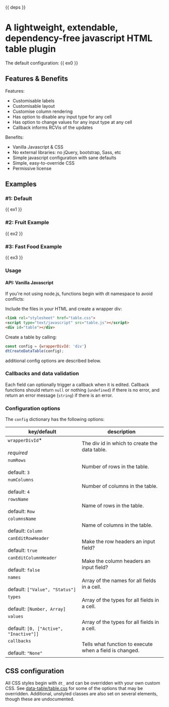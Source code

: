 
{{ deps }}

# A lightweight, extendable, dependency-free javascript HTML table plugin

The default configuration:
{{ ex0 }}

## Features & Benefits
Features:
* Customisable labels
* Customisable layout
* Customise column rendering
* Has option to disable any input type for any cell
* Has option to change values for any input type at any cell
* Callback informs RCVis of the updates

Benefits:
* Vanilla Javascript & CSS
* No external libraries: no jQuery, bootstrap, Sass, etc
* Simple javascript configuration with sane defaults
* Simple, easy-to-override CSS
* Permissive license

## Examples
### #1: Default
{{ ex1 }}

### #2: Fruit Example
{{ ex2 }}

### #3: Fast Food Example
{{ ex3 }}

### Usage
#### API: Vanilla Javascript
If you're not using node.js, functions begin with dt namespace to avoid conflicts:

Include the files in your HTML and create a wrapper div:
```html
<link rel="stylesheet" href="table.css">
<script type="text/javascript" src="table.js"></script>
<div id="table"></div>
```

Create a table by calling:
```javascript
const config = {wrapperDivId: 'div'}
dtCreateDataTable(config);
```

additional config options are described below.

### Callbacks and data validation
Each field can optionally trigger a callback when it is edited.
Callback functions should return `null` or nothing (`undefined`) if there is no error, and return an error message (`string`) if there is an error.

### Configuration options
The `config` dictionary has the following options:

| key/default | description |
| --- | --- |
| `wrapperDivId`\* <br/><br/> _required_ | The div id in which to create the data table. |
| `numRows` <br/><br/> default: `3` | Number of rows in the table. |
| `numColumns` <br/><br/> default: `4` | Number of columns in the table. |
| `rowsName` <br/><br/> default: `Row` | Name of rows in the table. |
| `columnsName` <br/><br/> default: `Column` | Name of columns in the table. |
| `canEditRowHeader` <br/><br/> default: `true` | Make the row headers an input field? |
| `canEditColumnHeader` <br/><br/> default: `false` | Make the column headers an input field? |
| `names` <br/><br/> default: `["Value", "Status"] ` | Array of the names for all fields in a cell. |
| `types` <br/><br/> default: `[Number, Array]` | Array of the types for all fields in a cell. |
| `values` <br/><br/> default: `[0, ["Active", "Inactive"]]` | Array of the types for all fields in a cell. |
| `callbacks` <br/><br/> default: `"None"` | Tells what function to execute when a field is changed. |

## CSS configuration
All CSS styles begin with `dt_` and can be overridden with your own custom CSS.
See [data-table/table.css](data-table/table.css) for some of the options that may be overridden.
Additional, unstyled classes are also set on several elements, though these are undocumented.
